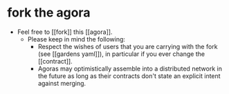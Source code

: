 # fork the agora

- Feel free to [[fork]] this [[agora]].
  - Please keep in mind the following:
    - Respect the wishes of users that you are carrying with the fork (see [[gardens yaml]]), in particular if you ever change the [[contract]].
    - Agoras may optimistically assemble into a distributed network in the future as long as their contracts don't state an explicit intent against merging.
